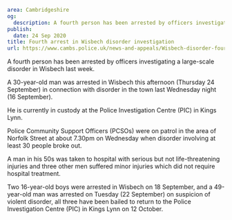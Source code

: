 ```yaml
area: Cambridgeshire
og:
  description: A fourth person has been arrested by officers investigating a large-scale disorder in Wisbech last week.
publish:
  date: 24 Sep 2020
title: Fourth arrest in Wisbech disorder investigation
url: https://www.cambs.police.uk/news-and-appeals/Wisbech-disorder-fourth-arrest
```

A fourth person has been arrested by officers investigating a large-scale disorder in Wisbech last week.

A 30-year-old man was arrested in Wisbech this afternoon (Thursday 24 September) in connection with disorder in the town last Wednesday night (16 September).

He is currently in custody at the Police Investigation Centre (PIC) in Kings Lynn.

Police Community Support Officers (PCSOs) were on patrol in the area of Norfolk Street at about 7.30pm on Wednesday when disorder involving at least 30 people broke out.

A man in his 50s was taken to hospital with serious but not life-threatening injuries and three other men suffered minor injuries which did not require hospital treatment.

Two 16-year-old boys were arrested in Wisbech on 18 September, and a 49-year-old man was arrested on Tuesday (22 September) on suspicion of violent disorder, all three have been bailed to return to the Police Investigation Centre (PIC) in Kings Lynn on 12 October.
